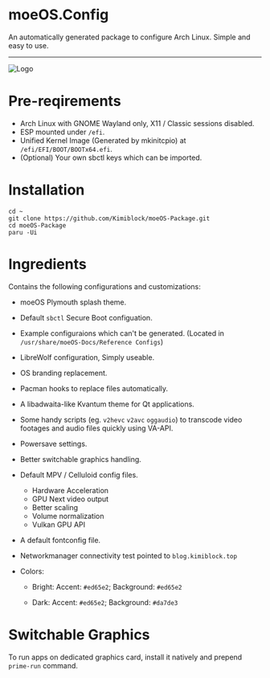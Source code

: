 # moeOS.Config

An automatically generated package to configure Arch Linux. Simple and easy to use.

---

![Logo](https://raw.githubusercontent.com/Kimiblock/moeOS.config/master/usr/share/icons/hicolor/scalable/apps/moeos.svg)

# Pre-reqirements
- Arch Linux with GNOME Wayland only, X11 / Classic sessions disabled.
- ESP mounted under `/efi`.
- Unified Kernel Image (Generated by mkinitcpio) at `/efi/EFI/BOOT/BOOTx64.efi`.
- (Optional) Your own sbctl keys which can be imported.

# Installation

```
cd ~
git clone https://github.com/Kimiblock/moeOS-Package.git
cd moeOS-Package
paru -Ui
```

# Ingredients

Contains the following configurations and customizations:

- moeOS Plymouth splash theme.
- Default `sbctl` Secure Boot configuation.
- Example configuraions which can't be generated. (Located in `/usr/share/moeOS-Docs/Reference Configs`)
- LibreWolf configuration, Simply useable.
- OS branding replacement.
- Pacman hooks to replace files automatically.
- A libadwaita-like Kvantum theme for Qt applications.
- Some handy scripts (eg. `v2hevc` `v2avc` `oggaudio`) to transcode video footages and audio files quickly using VA-API.
- Powersave settings.
- Better switchable graphics handling.
- Default MPV / Celluloid config files.
    * Hardware Acceleration
    * GPU Next video output
    * Better scaling
    * Volume normalization
    * Vulkan GPU API

- A default fontconfig file.

- Networkmanager connectivity test pointed to `blog.kimiblock.top`

- Colors:
  
  - Bright: Accent: `#ed65e2`; Background: `#ed65e2`
  
  - Dark: Accent: `#ed65e2`; Background: `#da7de3`

# Switchable Graphics
To run apps on dedicated graphics card, install it natively and prepend `prime-run` command.
